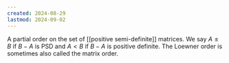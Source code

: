 ```yaml
---
created: 2024-08-29
lastmod: 2024-09-02
---
```

A partial order on the set of [[positive semi-definite]] matrices. We say $A\leq B$ if $B - A$ is PSD and $A<B$ if $B-A$ is positive definite. The Loewner order is sometimes also called the matrix order. 